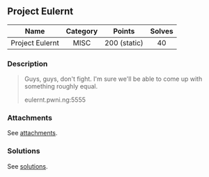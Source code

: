 ## Project Eulernt

|  Name  |  Category  |  Points  |  Solves  |
| :----: | :----: | :----: | :----: |
|  Project Eulernt |  MISC  |  200 (static)  |  40  |

### Description
> Guys, guys, don't fight. I'm sure we'll be able to come up with something roughly equal.
> 
> eulernt.pwni.ng:5555

### Attachments
See [attachments](https://github.com/roadicing/ctf-writeups/tree/main/2019/plaidctf/project-eulernt/attachments).

### Solutions
See [solutions](https://github.com/roadicing/ctf-writeups/tree/main/2019/plaidctf/project-eulernt/solutions).